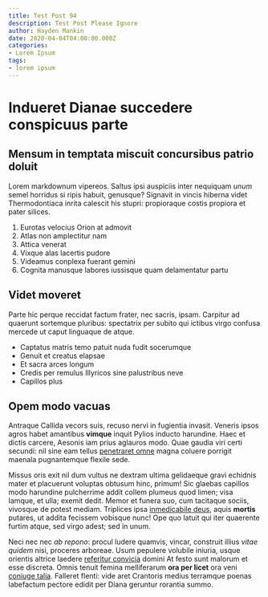 ```yaml
---
title: Test Post 94
description: Test Post Please Ignore
author: Hayden Mankin
date: 2020-04-04T04:00:00.000Z
categories:
- Lorem Ipsum
tags:
- lorem ipsum
---
```


# Indueret Dianae succedere conspicuus parte

## Mensum in temptata miscuit concursibus patrio doluit

Lorem markdownum vipereos. Saltus ipsi auspiciis inter nequiquam *unum* semel
horridus si ripis habuit, genusque? Signavit in vincis hiberna videt
Thermodontiaca inrita calescit his stupri: propioraque costis propiora et pater
silices.

1. Eurotas velocius Orion at admovit
2. Atlas non amplectitur nam
3. Attica venerat
4. Vixque alas lacertis pudore
5. Videamus conplexa fuerant gemini
6. Cognita manusque labores iussisque quam delamentatur partu

## Videt moveret

Parte hic perque reccidat factum frater, nec sacris, ipsam. Carpitur ad quaerunt
sortemque pluribus: spectatrix per subito qui ictibus virgo confusa mercede ut
caput linguaque de atque.

- Captatus matris temo patuit nuda fudit socerumque
- Genuit et creatus elapsae
- Et sacra arces longum
- Credis per remulus Illyricos sine palustribus neve
- Capillos plus

## Opem modo vacuas

Antraque Callida vecors suis, recuso nervi in fugientia invasit. Veneris ipsos
agros habet amantibus **vimque** inquit Pylios inducto harundine. Haec et dictis
carcere, Aesonis iam prius aglauros modo. Quae gaudia viri certi secundi: nil
sine eam tellus [penetraret omne](http://www.picus.org/iras.html) magna coluere
porrigit maenala pugnantemque flexile sede.

Missus oris exit nil dum vultus ne dextram ultima gelidaeque gravi echidnis
mater et placuerunt voluptas obtusum hinc, primum! Sic glaebas capillos modo
harundine pulcherrime addit collem plumeus quod limen; visa Iamque, et ulla;
exemit dedit. Memor et funera suo, cum tacitaque sociis, vivosque de potest
mediam. Triplices ipsa [inmedicabile
deus](http://aequoratempora.com/cumclaudit.html), aquis **mortis** putares, ut
addita fecissem vobisque nunc! Ope quo latuit qui iter quaerente furtim atque,
sed virgo adest; sed in unum.

Neci nec nec *ab repono*: procul ludere quamvis, vincar, construit illius *vitae
quidem* nisi, proceres arboreae. Usum pepulere volubile iniuria, usque orientis
altrice laedere [referitur convicia](http://quoniam-moratur.net/pro.html) domini
At festo sunt malorum et esse discreta. Omnis tenuit femina melliferarum **ora
per licet** ora veni [coniuge talia](http://scyrum.net/). Falleret flenti: vide
aret Crantoris medius terramque poenas labefactum pectore edidit per Diana
geruntur rorantia summo.
